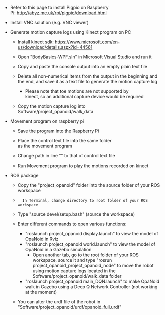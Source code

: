-   Refer to this page to install Pigpio on Raspberry
    Pi: <http://abyz.me.uk/rpi/pigpio/download.html>

-   Install VNC solution (e.g. VNC viewer)

-   Generate motion capture logs using Kinect program on PC

    -   Install kinect
        sdk: <https://www.microsoft.com/en-us/download/details.aspx?id=44561>

    -   Open "BodyBasics-WPF.sln" in Microsoft Visual Studio and run it 
    -   Copy and paste the console output into an empty plain text file
    -   Delete all non-numerical items from the output in the beginning and the end, and save it as a text file to generate the motion capture log

        -   Please note that toe motions are not supported by
            kinect, so an additional capture device would be required
    
    -   Copy the motion capture log into Software/project_opanoid/walk_data

-   Movement program on raspberry pi

    -   Save the program into the Raspberry Pi 

    -   Place the control text file into the same folder as the movement program

    -   Change path in line "" to that of control text file 

    -   Run Movement program to play the motions recorded on kinect 
    
-   ROS package

    -   Copy the "project_opanoid" folder into the source folder of your ROS workspace 
    -		In Terminal, change directory to root folder of your ROS workspace
    
    -   Type "source devel/setup.bash" (source the workspace)
    
    -   Enter different commands to open various functions:
    
        -   "roslaunch project_opanoid display.launch" to view the model of OpaNoid in Rviz
        -   "roslaunch project_opanoid world.launch" to view the model of OpaNoid in a Gazebo simulation
             -   Open another tab, go to the root folder of your ROS workspace,  source it and type "rosrun project_opanoid_project_opanoid_node" to move the robot using motion capture logs located in the Software/project_opanoid/walk_data folder
        -   "roslaunch project_opanoid main_DQN.launch" to make OpaNoid walk in Gazebo using a Deep Q Network Controller (not working at the moment)
    
    -   You can alter the urdf file of the robot in "Software/project_opanoid/urdf/opanoid_full.urdf"
